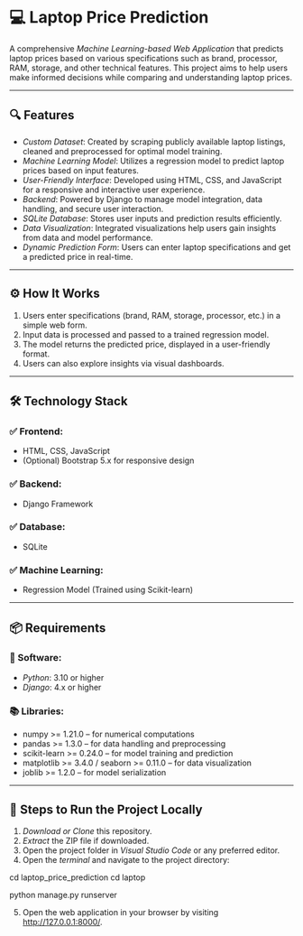 # 💻 Laptop Price Prediction

A comprehensive *Machine Learning-based Web Application* that predicts laptop prices based on various specifications such as brand, processor, RAM, storage, and other technical features. This project aims to help users make informed decisions while comparing and understanding laptop prices.

---

## 🔍 Features

- *Custom Dataset*: Created by scraping publicly available laptop listings, cleaned and preprocessed for optimal model training.
- *Machine Learning Model*: Utilizes a regression model to predict laptop prices based on input features.
- *User-Friendly Interface*: Developed using HTML, CSS, and JavaScript for a responsive and interactive user experience.
- *Backend*: Powered by Django to manage model integration, data handling, and secure user interaction.
- *SQLite Database*: Stores user inputs and prediction results efficiently.
- *Data Visualization*: Integrated visualizations help users gain insights from data and model performance.
- *Dynamic Prediction Form*: Users can enter laptop specifications and get a predicted price in real-time.

---

## ⚙ How It Works

1. Users enter specifications (brand, RAM, storage, processor, etc.) in a simple web form.
2. Input data is processed and passed to a trained regression model.
3. The model returns the predicted price, displayed in a user-friendly format.
4. Users can also explore insights via visual dashboards.

---

## 🛠 Technology Stack

### ✅ Frontend:
- HTML, CSS, JavaScript  
- (Optional) Bootstrap 5.x for responsive design

### ✅ Backend:
- Django Framework

### ✅ Database:
- SQLite

### ✅ Machine Learning:
- Regression Model (Trained using Scikit-learn)

---

## 📦 Requirements

### 🐍 Software:
- *Python*: 3.10 or higher  
- *Django*: 4.x or higher

### 📚 Libraries:
- numpy >= 1.21.0 – for numerical computations  
- pandas >= 1.3.0 – for data handling and preprocessing  
- scikit-learn >= 0.24.0 – for model training and prediction  
- matplotlib >= 3.4.0 / seaborn >= 0.11.0 – for data visualization  
- joblib >= 1.2.0 – for model serialization

---

## 🚀 Steps to Run the Project Locally

1. *Download or Clone* this repository.
2. *Extract* the ZIP file if downloaded.
3. Open the project folder in *Visual Studio Code* or any preferred editor.
4. Open the *terminal* and navigate to the project directory:


cd laptop_price_prediction
cd laptop

python manage.py runserver

5. Open the web application in your browser by visiting
   http://127.0.0.1:8000/.
